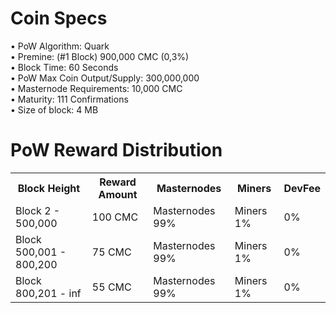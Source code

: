 

# Coin Specs

• PoW Algorithm: Quark  
• Premine: (#1 Block) 900,000 CMC (0,3%)  
• Block Time: 60 Seconds  
• PoW Max Coin Output/Supply: 300,000,000  
• Masternode Requirements: 10,000 CMC  
• Maturity: 111 Confirmations  
• Size of block: 4 MB 

# PoW Reward Distribution

<table>
  <tr><th>Block Height</th><th>Reward Amount</th><th>Masternodes</th><th>Miners</th><th>DevFee</th></tr>
  <tr><td>Block 2 - 500,000</td><td>100 CMC</td><td>   Masternodes 99%</td><td>Miners 1%</td><td>0%</td></tr>
<tr><td>Block 500,001 - 800,200</td><td>75 CMC</td><td>  Masternodes 99%</td><td>Miners 1%</td><td>0%</td></tr>
<tr><td>Block 800,201 - inf</td><td>55 CMC</td><td>  Masternodes 99%</td><td>Miners 1%</td><td>0%</td></tr>
</table>
